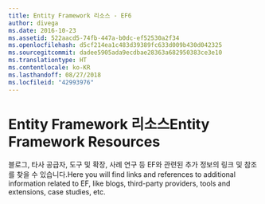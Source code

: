 ```yaml
---
title: Entity Framework 리소스 - EF6
author: divega
ms.date: 2016-10-23
ms.assetid: 522aacd5-74fb-447a-b0dc-ef52530a2f34
ms.openlocfilehash: d5cf214ea1c483d39389fc633d009b430d042325
ms.sourcegitcommit: dadee5905ada9ecdbae28363a682950383ce3e10
ms.translationtype: HT
ms.contentlocale: ko-KR
ms.lasthandoff: 08/27/2018
ms.locfileid: "42993976"
---
```

# <a name="entity-framework-resources"></a><span data-ttu-id="301fb-102">Entity Framework 리소스</span><span class="sxs-lookup"><span data-stu-id="301fb-102">Entity Framework Resources</span></span>
<span data-ttu-id="301fb-103">블로그, 타사 공급자, 도구 및 확장, 사례 연구 등 EF와 관련된 추가 정보의 링크 및 참조를 찾을 수 있습니다.</span><span class="sxs-lookup"><span data-stu-id="301fb-103">Here you will find links and references to additional information related to EF, like blogs, third-party providers, tools and extensions, case studies, etc.</span></span>
